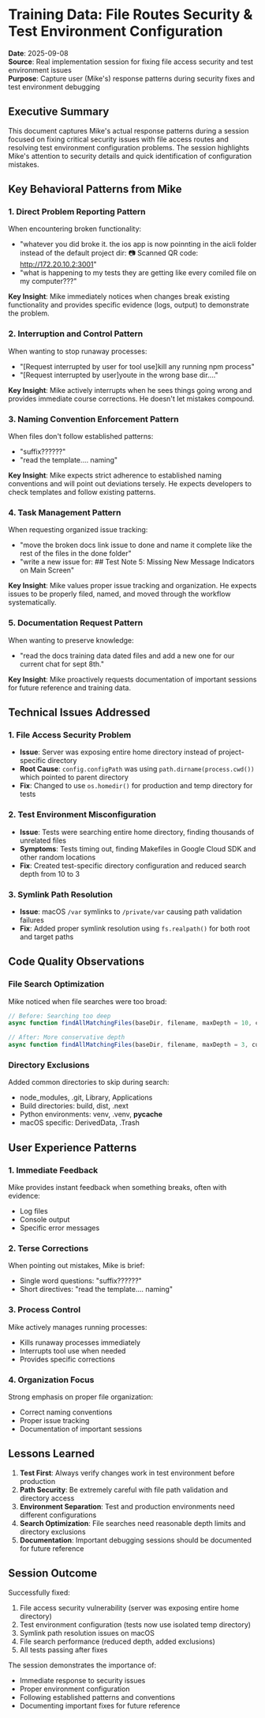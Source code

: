 # Training Data: File Routes Security & Test Environment Configuration
**Date**: 2025-09-08  
**Source**: Real implementation session for fixing file access security and test environment issues  
**Purpose**: Capture user (Mike's) response patterns during security fixes and test environment debugging

## Executive Summary

This document captures Mike's actual response patterns during a session focused on fixing critical security issues with file access routes and resolving test environment configuration problems. The session highlights Mike's attention to security details and quick identification of configuration mistakes.

## Key Behavioral Patterns from Mike

### 1. Direct Problem Reporting Pattern

When encountering broken functionality:
- "whatever you did broke it. the ios app is now poinnting in the aicli folder instead of the default project dir: 📷 Scanned QR code: http://172.20.10.2:3001"
- "what is happening to my tests they are getting like every comiled file on my computer???"

**Key Insight**: Mike immediately notices when changes break existing functionality and provides specific evidence (logs, output) to demonstrate the problem.

### 2. Interruption and Control Pattern

When wanting to stop runaway processes:
- "[Request interrupted by user for tool use]kill any running npm process"
- "[Request interrupted by user]youte in the wrong base dir...."

**Key Insight**: Mike actively interrupts when he sees things going wrong and provides immediate course corrections. He doesn't let mistakes compound.

### 3. Naming Convention Enforcement Pattern

When files don't follow established patterns:
- "suffix??????"
- "read the template.... naming"

**Key Insight**: Mike expects strict adherence to established naming conventions and will point out deviations tersely. He expects developers to check templates and follow existing patterns.

### 4. Task Management Pattern

When requesting organized issue tracking:
- "move the broken docs link issue to done and name it complete like the rest of the files in the done folder"
- "write a new issue for: ## Test Note 5: Missing New Message Indicators on Main Screen"

**Key Insight**: Mike values proper issue tracking and organization. He expects issues to be properly filed, named, and moved through the workflow systematically.

### 5. Documentation Request Pattern

When wanting to preserve knowledge:
- "read the docs training data dated files and add a new one for our current chat for sept 8th."

**Key Insight**: Mike proactively requests documentation of important sessions for future reference and training data.

## Technical Issues Addressed

### 1. File Access Security Problem
- **Issue**: Server was exposing entire home directory instead of project-specific directory
- **Root Cause**: `config.configPath` was using `path.dirname(process.cwd())` which pointed to parent directory
- **Fix**: Changed to use `os.homedir()` for production and temp directory for tests

### 2. Test Environment Misconfiguration
- **Issue**: Tests were searching entire home directory, finding thousands of unrelated files
- **Symptoms**: Tests timing out, finding Makefiles in Google Cloud SDK and other random locations
- **Fix**: Created test-specific directory configuration and reduced search depth from 10 to 3

### 3. Symlink Path Resolution
- **Issue**: macOS `/var` symlinks to `/private/var` causing path validation failures
- **Fix**: Added proper symlink resolution using `fs.realpath()` for both root and target paths

## Code Quality Observations

### File Search Optimization
Mike noticed when file searches were too broad:
```javascript
// Before: Searching too deep
async function findAllMatchingFiles(baseDir, filename, maxDepth = 10, currentDepth = 0)

// After: More conservative depth
async function findAllMatchingFiles(baseDir, filename, maxDepth = 3, currentDepth = 0)
```

### Directory Exclusions
Added common directories to skip during search:
- node_modules, .git, Library, Applications
- Build directories: build, dist, .next
- Python environments: venv, .venv, __pycache__
- macOS specific: DerivedData, .Trash

## User Experience Patterns

### 1. Immediate Feedback
Mike provides instant feedback when something breaks, often with evidence:
- Log files
- Console output
- Specific error messages

### 2. Terse Corrections
When pointing out mistakes, Mike is brief:
- Single word questions: "suffix??????"
- Short directives: "read the template.... naming"

### 3. Process Control
Mike actively manages running processes:
- Kills runaway processes immediately
- Interrupts tool use when needed
- Provides specific corrections

### 4. Organization Focus
Strong emphasis on proper file organization:
- Correct naming conventions
- Proper issue tracking
- Documentation of important sessions

## Lessons Learned

1. **Test First**: Always verify changes work in test environment before production
2. **Path Security**: Be extremely careful with file path validation and directory access
3. **Environment Separation**: Test and production environments need different configurations
4. **Search Optimization**: File searches need reasonable depth limits and directory exclusions
5. **Documentation**: Important debugging sessions should be documented for future reference

## Session Outcome

Successfully fixed:
1. File access security vulnerability (server was exposing entire home directory)
2. Test environment configuration (tests now use isolated temp directory)
3. Symlink path resolution issues on macOS
4. File search performance (reduced depth, added exclusions)
5. All tests passing after fixes

The session demonstrates the importance of:
- Immediate response to security issues
- Proper environment configuration
- Following established patterns and conventions
- Documenting important fixes for future reference